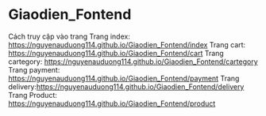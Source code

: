 # Giaodien_Fontend
Cách truy cập vào trang
 Trang index: https://nguyenauduong114.github.io/Giaodien_Fontend/index
 Trang cart:  https://nguyenauduong114.github.io/Giaodien_Fontend/cart
 Trang cartegory: https://nguyenauduong114.github.io/Giaodien_Fontend/cartegory
 Trang payment: https://nguyenauduong114.github.io/Giaodien_Fontend/payment
 Trang delivery:https://nguyenauduong114.github.io/Giaodien_Fontend/delivery
 Trang Product: https://nguyenauduong114.github.io/Giaodien_Fontend/product
